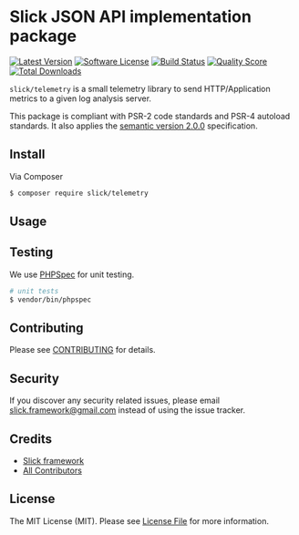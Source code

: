# Slick JSON API implementation package

[![Latest Version](https://img.shields.io/github/release/slickframework/telemetry.svg?style=flat-square)](https://github.com/slickframework/json-api/releases)
[![Software License](https://img.shields.io/badge/license-MIT-brightgreen.svg?style=flat-square)](LICENSE)
[![Build Status](https://img.shields.io/travis/slickframework/telemetry/master.svg?style=flat-square)](https://travis-ci.org/slickframework/json-api)
[![Quality Score](https://img.shields.io/scrutinizer/g/slickframework/telemetry/master.svg?style=flat-square)](https://scrutinizer-ci.com/g/slickframework/json-api?branch=master)
[![Total Downloads](https://img.shields.io/packagist/dt/slick/telemetry.svg?style=flat-square)](https://packagist.org/packages/slick/json-api)

``slick/telemetry`` is a small telemetry library to send HTTP/Application metrics to a given log analysis server.

This package is compliant with PSR-2 code standards and PSR-4 autoload standards. It
also applies the [semantic version 2.0.0](http://semver.org) specification.

## Install

Via Composer

``` bash
$ composer require slick/telemetry
```

## Usage

## Testing

We use [PHPSpec](http://www.phpspec.net/) for unit testing.

``` bash
# unit tests
$ vendor/bin/phpspec
```

## Contributing

Please see [CONTRIBUTING](CONTRIBUTING.md) for details.

## Security

If you discover any security related issues, please email slick.framework@gmail.com instead of using the issue tracker.

## Credits

- [Slick framework](https://github.com/slickframework)
- [All Contributors](https://github.com/slickframework/json-api/graphs/contributors)

## License

The MIT License (MIT). Please see [License File](LICENSE) for more information.